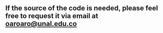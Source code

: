 ## If the source of the code is needed, please feel free to request it via email at oaroaro@unal.edu.co

